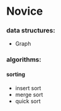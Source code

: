 # Novice

### data structures:
- Graph

### algorithms:
#### sorting
- insert sort
- merge sort
- quick sort



